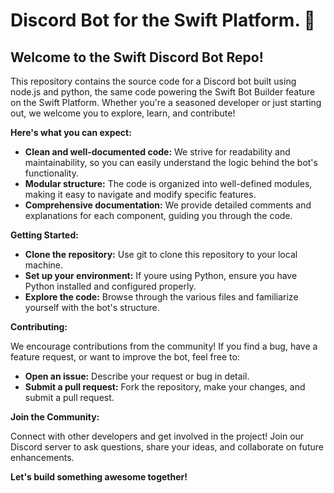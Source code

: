 # Discord Bot for the Swift Platform. 🤖

## Welcome to the Swift Discord Bot Repo!

This repository contains the source code for a Discord bot built using node.js and python, the same code powering the Swift Bot Builder feature on the Swift Platform. Whether you're a seasoned developer or just starting out, we welcome you to explore, learn, and contribute!

**Here's what you can expect:**

* **Clean and well-documented code:**  We strive for readability and maintainability, so you can easily understand the logic behind the bot's functionality.
* **Modular structure:** The code is organized into well-defined modules, making it easy to navigate and modify specific features.
* **Comprehensive documentation:** We provide detailed comments and explanations for each component, guiding you through the code.

**Getting Started:**

* **Clone the repository:**  Use git to clone this repository to your local machine.
* **Set up your environment:** If youre using Python, ensure you have Python installed and configured properly.
* **Explore the code:** Browse through the various files and familiarize yourself with the bot's structure.

**Contributing:**

We encourage contributions from the community! If you find a bug, have a feature request, or want to improve the bot, feel free to:

* **Open an issue:**  Describe your request or bug in detail.
* **Submit a pull request:**  Fork the repository, make your changes, and submit a pull request.

**Join the Community:**

Connect with other developers and get involved in the project!  Join our Discord server to ask questions, share your ideas, and collaborate on future enhancements.

**Let's build something awesome together!** 

